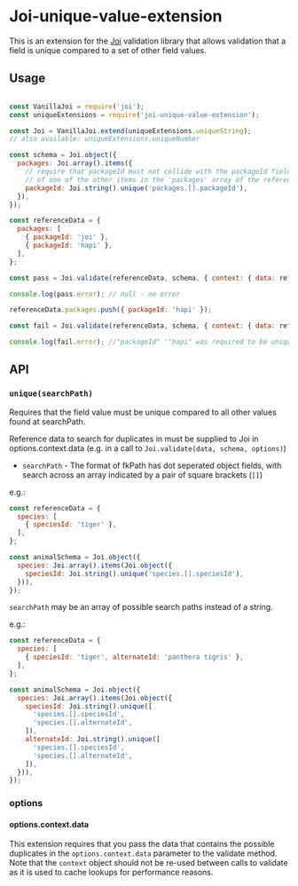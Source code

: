 # Joi-unique-value-extension

This is an extension for the [Joi](https://github.com/hapijs/joi) validation library that allows validation that a field is unique compared to a set of other field values.

## Usage

```js

const VanillaJoi = require('joi');
const uniqueExtensions = require('joi-unique-value-extension');

const Joi = VanillaJoi.extend(uniqueExtensions.uniqueString);
// also available: uniqueExtensions.uniqueNumber

const schema = Joi.object({
  packages: Joi.array().items({
    // require that packageId must not collide with the packageId field 
    // of one of the other items in the 'packages' array of the reference data
    packageId: Joi.string().unique('packages.[].packageId'),
  }),
});

const referenceData = {
  packages: [
    { packageId: 'joi' },
    { packageId: 'hapi' },
  ],
};

const pass = Joi.validate(referenceData, schema, { context: { data: referenceData } });

console.log(pass.error); // null - no error

referenceData.packages.push({ packageId: 'hapi' });

const fail = Joi.validate(referenceData, schema, { context: { data: referenceData } });

console.log(fail.error); //"packageId" '"hapi" was required to be unique, but duplicate found at "packages.2.packageId"'

```

## API

### `unique(searchPath)`

Requires that the field value must be unique compared to all other values found at searchPath.

Reference data to search for duplicates in must be supplied to Joi in options.context.data (e.g. in a call to `Joi.validate(data, schema, options)`) 

- `searchPath` - The format of fkPath has dot seperated object fields, with search across an array indicated by a pair of square brackets (`[]`)

e.g.:

```js
const referenceData = {
  species: [
    { speciesId: 'tiger' },
  ],
};

const animalSchema = Joi.object({
  species: Joi.array().items(Joi.object({
    speciesId: Joi.string().unique('species.[].speciesId'),
  })),
});
```

`searchPath` may be an array of possible search paths instead of a string.

e.g.:

```js
const referenceData = {
  species: [
    { speciesId: 'tiger', alternateId: 'panthera tigris' },
  ],
};

const animalSchema = Joi.object({
  species: Joi.array().items(Joi.object({
    speciesId: Joi.string().unique([
      'species.[].speciesId',
      'species.[].alternateId',
    ]),
    alternateId: Joi.string().unique([
      'species.[].speciesId',
      'species.[].alternateId',
    ]),    
  })),
});
```

### options

#### options.context.data
This extension requires that you pass the data that contains the possible duplicates in the ```options.context.data``` parameter to the validate method.  Note that the ```context``` object should not be re-used between calls to validate as it is used to cache lookups for performance reasons.